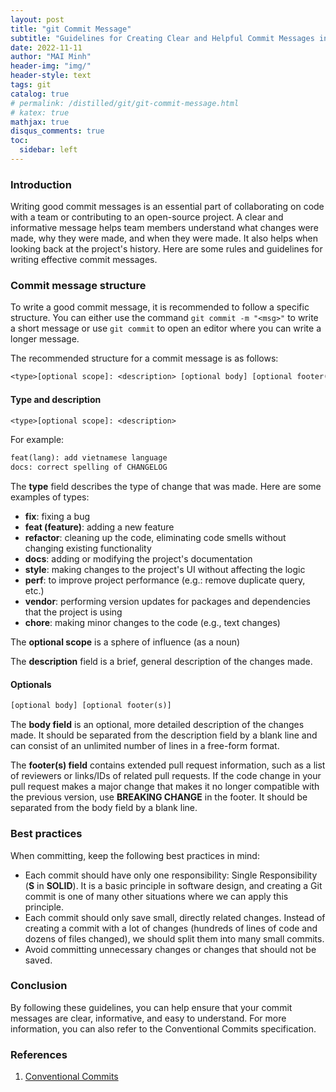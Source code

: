 ```yaml
---
layout: post
title: "git Commit Message"
subtitle: "Guidelines for Creating Clear and Helpful Commit Messages in Team Collaboration"
date: 2022-11-11
author: "MAI Minh"
header-img: "img/"
header-style: text
tags: git
catalog: true
# permalink: /distilled/git/git-commit-message.html
# katex: true
mathjax: true
disqus_comments: true
toc:
  sidebar: left
---
```


### Introduction

Writing good commit messages is an essential part of collaborating on code with a team or contributing to an open-source project. A clear and informative message helps team members understand what changes were made, why they were made, and when they were made. It also helps when looking back at the project's history. Here are some rules and guidelines for writing effective commit messages.

### Commit message structure

To write a good commit message, it is recommended to follow a specific structure. You can either use the command `git commit -m "<msg>"` to write a short message or use `git commit` to open an editor where you can write a longer message.

The recommended structure for a commit message is as follows:
```txt
<type>[optional scope]: <description> [optional body] [optional footer(s)]
```

#### Type and description


```txt
<type>[optional scope]: <description>
```
For example:
```txt
feat(lang): add vietnamese language
docs: correct spelling of CHANGELOG
```

The **type** field describes the type of change that was made. Here are some examples of types:
- **fix**: fixing a bug
- **feat (feature)**: adding a new feature
- **refactor**: cleaning up the code, eliminating code smells without changing existing functionality
- **docs**: adding or modifying the project's documentation
- **style**: making changes to the project's UI without affecting the logic
- **perf**: to improve project performance (e.g.: remove duplicate query, etc.)
- **vendor**: performing version updates for packages and dependencies that the project is using
- **chore**: making minor changes to the code (e.g., text changes)

The **optional scope** is a sphere of influence (as a noun)

The **description** field is a brief, general description of the changes made.
#### Optionals

```txt
[optional body] [optional footer(s)]
```

The **body field** is an optional, more detailed description of the changes made. It should be separated from the description field by a blank line and can consist of an unlimited number of lines in a free-form format.

The **footer(s) field** contains extended pull request information, such as a list of reviewers or links/IDs of related pull requests. If the code change in your pull request makes a major change that makes it no longer compatible with the previous version, use **BREAKING CHANGE** in the footer. It should be separated from the body field by a blank line.

### Best practices

When committing, keep the following best practices in mind:
- Each commit should have only one responsibility: Single Responsibility (**S** in **SOLID**). It is a basic principle in software design, and creating a Git commit is one of many other situations where we can apply this principle.
- Each commit should only save small, directly related changes. Instead of creating a commit with a lot of changes (hundreds of lines of code and dozens of files changed), we should split them into many small commits.
- Avoid committing unnecessary changes or changes that should not be saved.

### Conclusion

By following these guidelines, you can help ensure that your commit messages are clear, informative, and easy to understand. For more information, you can also refer to the Conventional Commits specification.


### References
1. [Conventional Commits](https://www.conventionalcommits.org/en/v1.0.0/?fbclid=IwAR1XtGOTAJk-w8aEq3v983ooN1jNsrspzLJXn-kY3xZmqWkOxbIPBs7bgTc)